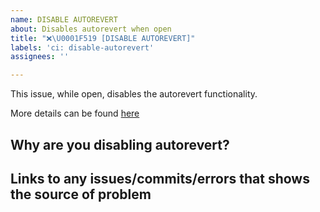 ```yaml
---
name: DISABLE AUTOREVERT
about: Disables autorevert when open
title: "❌​\U0001F519​ [DISABLE AUTOREVERT]"
labels: 'ci: disable-autorevert'
assignees: ''

---
```


This issue, while open, disables the autorevert functionality. 

More details can be found [here](https://github.com/pytorch/test-infra/blob/main/aws/lambda/pytorch-auto-revert/README.md)


## Why are you disabling autorevert?


## Links to any issues/commits/errors that shows the source of problem
